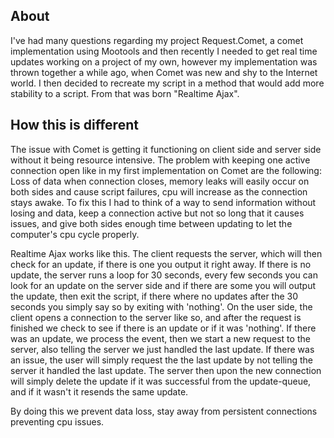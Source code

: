 ## About ##

I've had many questions regarding my project Request.Comet, a comet implementation using Mootools and then recently I needed to get real time updates working on a project of my own, however my implementation was thrown together a while ago, when Comet was new and shy to the Internet world. I then decided to recreate my script in a method that would add more stability to a script. From that was born "Realtime Ajax".

## How this is different ##
The issue with Comet is getting it functioning on client side and server side without it being resource intensive. The problem with keeping one active connection open like in my first implementation on Comet are the following: Loss of data when connection closes, memory leaks will easily occur on both sides and cause script failures, cpu will increase as the connection stays awake. To fix this I had to think of a way to send information without losing and data, keep a connection active but not so long that it causes issues, and give both sides enough time between updating to let the computer's cpu cycle properly.

Realtime Ajax works like this. The client requests the server, which will then check for an update, if there is one you output it right away. If there is no update, the server runs a loop for 30 seconds, every few seconds you can look for an update on the server side and if there are some you will output the update, then exit the script, if there where no updates after the 30 seconds you simply say so by exiting with 'nothing'. On the user side, the client opens a connection to the server like so, and after the request is finished we check to see if there is an update or if it was 'nothing'. If there was an update, we process the event, then we start a new request to the server, also telling the server we just handled the last update. If there was an issue, the user will simply request the the last update by not telling the server it handled the last update. The server then upon the new connection will simply delete the update if it was successful from the update-queue, and if it wasn't it resends the same update.

By doing this we prevent data loss, stay away from persistent connections preventing cpu issues.